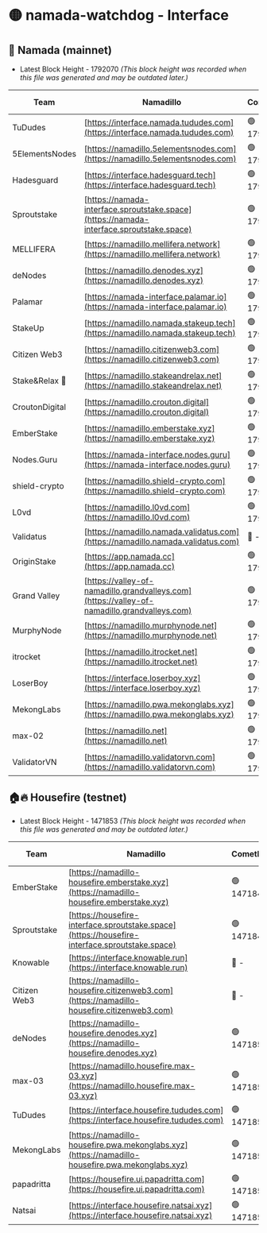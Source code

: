 # 🟡 namada-watchdog - Interface

## 🚀 Namada (mainnet)
- Latest Block Height - 1792070 *(This block height was recorded when this file was generated and may be outdated later.)*

| Team | Namadillo | CometBFT | Indexer | MASP Indexer |
|-|-|-|-|-|
| TuDudes | [https://interface.namada.tududes.com](https://interface.namada.tududes.com) | 🟢 1792052 | 🟢 1792052 | 🟢 1792052 |
| 5ElementsNodes | [https://namadillo.5elementsnodes.com](https://namadillo.5elementsnodes.com) | 🟢 1792053 | 🟢 1792053 | 🟢 1792052 |
| Hadesguard | [https://interface.hadesguard.tech](https://interface.hadesguard.tech) | 🟢 1792053 | 🟢 1792053 | 🟢 1792053 |
| Sproutstake | [https://namada-interface.sproutstake.space](https://namada-interface.sproutstake.space) | 🟢 1792054 | 🟢 1792054 | 🟢 1792054 |
| MELLIFERA | [https://namadillo.mellifera.network](https://namadillo.mellifera.network) | 🟢 1792055 | 🟢 1792055 | 🟢 1792055 |
| deNodes | [https://namadillo.denodes.xyz](https://namadillo.denodes.xyz) | 🟢 1792056 | 🟢 1792056 | 🟢 1792056 |
| Palamar | [https://namada-interface.palamar.io](https://namada-interface.palamar.io) | 🟢 1792056 | 🟢 1792056 | 🟢 1792056 |
| StakeUp | [https://namadillo.namada.stakeup.tech](https://namadillo.namada.stakeup.tech) | 🟢 1792057 | 🟢 1792057 | 🟢 1792057 |
| Citizen Web3 | [https://namadillo.citizenweb3.com](https://namadillo.citizenweb3.com) | 🟢 1792058 | 🔴 1791208 | 🟢 1792041 |
| Stake&Relax 🦥 | [https://namadillo.stakeandrelax.net](https://namadillo.stakeandrelax.net) | 🟢 1792058 | 🟢 1792058 | 🟢 1792058 |
| CroutonDigital | [https://namadillo.crouton.digital](https://namadillo.crouton.digital) | 🟢 1792059 | 🔴 1338918 | 🟢 1792059 |
| EmberStake | [https://namadillo.emberstake.xyz](https://namadillo.emberstake.xyz) | 🟢 1792059 | 🟢 1792059 | 🟢 1792060 |
| Nodes.Guru | [https://namada-interface.nodes.guru](https://namada-interface.nodes.guru) | 🟢 1792060 | 🟢 1792060 | 🟢 1792060 |
| shield-crypto | [https://namadillo.shield-crypto.com](https://namadillo.shield-crypto.com) | 🟢 1792061 | 🟢 1792060 | 🟢 1792060 |
| L0vd | [https://namadillo.l0vd.com](https://namadillo.l0vd.com) | 🟢 1792061 | 🟢 1792061 | 🟢 1792061 |
| Validatus | [https://namadillo.namada.validatus.com](https://namadillo.namada.validatus.com) | 🔴 - | 🔴 - | 🔴 - |
| OriginStake | [https://app.namada.cc](https://app.namada.cc) | 🟢 1792067 | 🟢 1792067 | 🟢 1792067 |
| Grand Valley | [https://valley-of-namadillo.grandvalleys.com](https://valley-of-namadillo.grandvalleys.com) | 🟢 1792067 | 🟢 1792067 | 🟢 1792067 |
| MurphyNode | [https://namadillo.murphynode.net](https://namadillo.murphynode.net) | 🟢 1792068 | 🟢 1792068 | 🔴 - |
| itrocket | [https://namadillo.itrocket.net](https://namadillo.itrocket.net) | 🟢 1792068 | 🟢 1792068 | 🔴 1687505 |
| LoserBoy | [https://interface.loserboy.xyz](https://interface.loserboy.xyz) | 🟢 1792069 | 🟢 1792069 | 🔴 - |
| MekongLabs | [https://namadillo.pwa.mekonglabs.xyz](https://namadillo.pwa.mekonglabs.xyz) | 🟢 1792069 | 🟢 1792069 | 🟢 1792069 |
| max-02 | [https://namadillo.net](https://namadillo.net) | 🟢 1792070 | 🟢 1792070 | 🟢 1792070 |
| ValidatorVN | [https://namadillo.validatorvn.com](https://namadillo.validatorvn.com) | 🟢 1792070 | 🟢 1792070 | 🟢 1792070 |

## 🏠🔥 Housefire (testnet)
- Latest Block Height - 1471853 *(This block height was recorded when this file was generated and may be outdated later.)*

| Team | Namadillo | CometBFT | Indexer | MASP Indexer |
|-|-|-|-|-|
| EmberStake | [https://namadillo-housefire.emberstake.xyz](https://namadillo-housefire.emberstake.xyz) | 🟢 1471844 | 🟢 1471844 | 🔴 - |
| Sproutstake | [https://housefire-interface.sproutstake.space](https://housefire-interface.sproutstake.space) | 🟢 1471846 | 🟢 1471846 | 🟢 1471846 |
| Knowable | [https://interface.knowable.run](https://interface.knowable.run) | 🔴 - | 🔴 - | 🔴 - |
| Citizen Web3 | [https://namadillo-housefire.citizenweb3.com](https://namadillo-housefire.citizenweb3.com) | 🔴 - | 🔴 - | 🔴 - |
| deNodes | [https://namadillo-housefire.denodes.xyz](https://namadillo-housefire.denodes.xyz) | 🟢 1471850 | 🟢 1471850 | 🟢 1471850 |
| max-03 | [https://namadillo.housefire.max-03.xyz](https://namadillo.housefire.max-03.xyz) | 🟢 1471850 | 🟢 1471850 | 🟢 1471850 |
| TuDudes | [https://interface.housefire.tududes.com](https://interface.housefire.tududes.com) | 🟢 1471851 | 🟢 1471851 | 🟢 1471850 |
| MekongLabs | [https://namadillo-housefire.pwa.mekonglabs.xyz](https://namadillo-housefire.pwa.mekonglabs.xyz) | 🟢 1471851 | 🟢 1471851 | 🔴 - |
| papadritta | [https://housefire.ui.papadritta.com](https://housefire.ui.papadritta.com) | 🟢 1471853 | 🟢 1471853 | 🟢 1471853 |
| Natsai | [https://interface.housefire.natsai.xyz](https://interface.housefire.natsai.xyz) | 🟢 1471853 | 🟢 1471853 | 🟢 1471854 |

